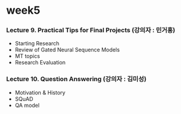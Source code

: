 # week5
### Lecture 9. Practical Tips for Final Projects (강의자 : 민거홍) 
* Starting Research
* Review of Gated Neural Sequence Models 
* MT topics 
* Research Evaluation

### Lecture 10. Question Answering (강의자 : 김미성) 
* Motivation & History
* SQuAD
* QA model 
